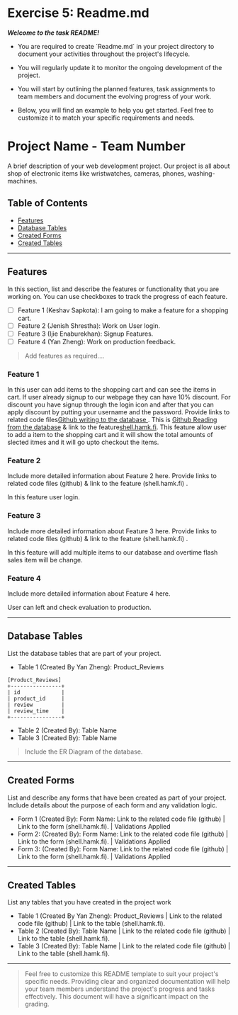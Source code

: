 # Exercise 5: Readme.md

***Welcome to the task README!***

- You are required to create ´Readme.md´ in your project directory to document your activities throughout the project's lifecycle. 
- You will regularly update it to monitor the ongoing development of the project. 

- You will start by outlining the planned features, task assignments to team members and document the evolving progress of your work. 

- Below, you will find an example to help you get started. Feel free to customize it to match your specific requirements and needs.

# Project Name - Team Number

A brief description of your web development project.
Our project is all about shop of electronic items like wristwatches, cameras, phones, washing-machines.

## Table of Contents
- [Features](#features)
- [Database Tables](#database-tables)
- [Created Forms](#created-forms)
- [Created Tables](#created-tables)

---

## Features

In this section, list and describe the features or functionality that you are working on. You can use checkboxes to track the progress of each feature.

- [ ] Feature 1 (Keshav Sapkota): I am going to make a feature for a shopping cart. 
- [ ] Feature 2 (Jenish Shrestha): Work on User login.
- [ ] Feature 3 (Ijie Enaburekhan): Signup Features.
- [ ] Feature 4 (Yan Zheng): Work on production feedback.
> Add features as required.... 

### Feature 1

  In this user can add items to the shopping cart and can see the items in cart. If user already signup to our webpage they can have 10% discount. For discount you have signup through the login icon and after that you can apply discount by putting your username and the password. Provide links to related code files[Github writing to the database ](https://github.com/keshavsapkota3/Group_26-webprograming/blob/gh-pages/cart.php).    This is [Github Reading from the database](https://github.com/keshavsapkota3/Group_26-webprograming/blob/gh-pages/cart.php)  & link to the feature[shell.hamk.fi](http://shell.hamk.fi/~keshav22000/Group_26-webprograming/selecteditems.php).
  This feature allow user to add a item to  the shopping cart and it will show the total amounts of slected itmes and it will go upto checkout the items.

### Feature 2

Include more detailed information about Feature 2 here. Provide links to related code files (github) & link to the feature (shell.hamk.fi) .

  In this feature  user login.

### Feature 3

Include more detailed information about Feature 3 here. Provide links to related code files (github) & link to the feature (shell.hamk.fi) .

   In this feature  will add multiple items to our database and overtime flash sales item will be change.

### Feature 4

Include more detailed information about Feature 4 here.

User can left and check evaluation to production. 


---

## Database Tables

List the database tables that are part of your project. 

- Table 1 (Created By Yan Zheng): Product_Reviews

```
[Product_Reviews]
+----------------+
| id             |
| product_id     |
| review         |
| review_time    |
+----------------+
```
- Table 2 (Created By): Table Name 
- Table 3 (Created By): Table Name 

> Include the ER Diagram of the database. 

---

## Created Forms

List and describe any forms that have been created as part of your project. Include details about the purpose of each form and any validation logic.

- Form 1 (Created By): Form Name: Link to the related code file (github) | Link to the form (shell.hamk.fi). | Validations Applied
- Form 2: (Created By): Form Name: Link to the related code file (github) | Link to the form (shell.hamk.fi).  | Validations Applied
- Form 3: (Created By): Form Name: Link to the related code file (github) | Link to the form (shell.hamk.fi).  | Validations Applied


---

## Created Tables

List any tables that you have created in the project work

- Table 1 (Created By Yan Zheng): Product_Reviews | Link to the related code file (github) | Link to the table (shell.hamk.fi).
- Table 2 (Created By): Table Name | Link to the related code file (github) | Link to the table (shell.hamk.fi).
- Table 3 (Created By): Table Name | Link to the related code file (github) | Link to the table (shell.hamk.fi).

---



> Feel free to customize this README template to suit your project's specific needs. Providing clear and organized documentation will help your team members understand the project's progress and tasks effectively. This document will have a significant impact on the grading. 
